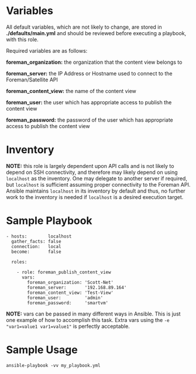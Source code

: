 # Variables

All default variables, which are not likely to change, are stored in **./defaults/main.yml** and should be reviewed before executing a playbook, with this role.

Required variables are as follows:

**foreman_organization:** the organization that the content view belongs to

**foreman_server:**       the IP Address or Hostname used to connect to the Foreman/Satellite API

**foreman_content_view:** the name of the content view

**foreman_user:**         the user which has appropriate access to publish the content view

**foreman_password:**     the password of the user which has appropriate access to publish the content view

# Inventory

**NOTE:** this role is largely dependent upon API calls and is not likely to depend on SSH connectivity, and therefore may likely depend on using `localhost` as the inventory.  One may delegate to another server if required, but `localhost` is sufficient assuming proper connectivity to the Foreman API.  Ansible maintains `localhost` in its inventory by default and thus, no further work to the inventory is needed if `localhost` is a desired execution target.

# Sample Playbook

```
- hosts:        localhost
  gather_facts: false
  connection:   local
  become:       false

  roles:

    - role: foreman_publish_content_view
      vars:
        foreman_organization: 'Scott-Net'
        foreman_server:       '192.168.89.164'
        foreman_content_view: 'Test-View'
        foreman_user:         'admin'
        foreman_password:     'smartvm'
```

**NOTE:** vars can be passed in many different ways in Ansible.  This is just one example of how to accomplish this task.  Extra vars using the `-e "var1=value1 var1=value1"` is perfectly acceptable.

# Sample Usage

```
ansible-playbook -vv my_playbook.yml
```
